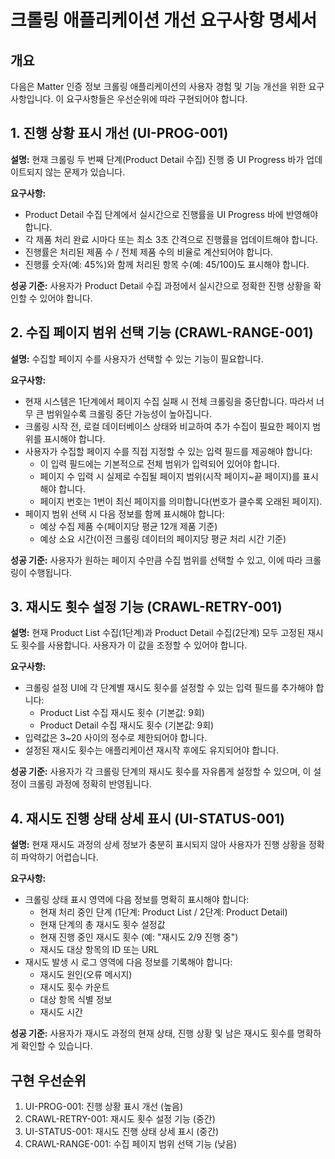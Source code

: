 # 크롤링 애플리케이션 개선 요구사항 명세서

## 개요
다음은 Matter 인증 정보 크롤링 애플리케이션의 사용자 경험 및 기능 개선을 위한 요구사항입니다. 이 요구사항들은 우선순위에 따라 구현되어야 합니다.

## 1. 진행 상황 표시 개선 (UI-PROG-001)
**설명:** 현재 크롤링 두 번째 단계(Product Detail 수집) 진행 중 UI Progress 바가 업데이트되지 않는 문제가 있습니다.

**요구사항:**
- Product Detail 수집 단계에서 실시간으로 진행률을 UI Progress 바에 반영해야 합니다.
- 각 제품 처리 완료 시마다 또는 최소 3초 간격으로 진행률을 업데이트해야 합니다.
- 진행률은 처리된 제품 수 / 전체 제품 수의 비율로 계산되어야 합니다.
- 진행률 숫자(예: 45%)와 함께 처리된 항목 수(예: 45/100)도 표시해야 합니다.

**성공 기준:** 사용자가 Product Detail 수집 과정에서 실시간으로 정확한 진행 상황을 확인할 수 있어야 합니다.

## 2. 수집 페이지 범위 선택 기능 (CRAWL-RANGE-001)
**설명:** 수집할 페이지 수를 사용자가 선택할 수 있는 기능이 필요합니다.

**요구사항:**
- 현재 시스템은 1단계에서 페이지 수집 실패 시 전체 크롤링을 중단합니다. 따라서 너무 큰 범위일수록 크롤링 중단 가능성이 높아집니다.
- 크롤링 시작 전, 로컬 데이터베이스 상태와 비교하여 추가 수집이 필요한 페이지 범위를 표시해야 합니다.
- 사용자가 수집할 페이지 수를 직접 지정할 수 있는 입력 필드를 제공해야 합니다:
  - 이 입력 필드에는 기본적으로 전체 범위가 입력되어 있어야 합니다.
  - 페이지 수 입력 시 실제로 수집될 페이지 범위(시작 페이지~끝 페이지)를 표시해야 합니다.
  - 페이지 번호는 1번이 최신 페이지를 의미합니다(번호가 클수록 오래된 페이지).
- 페이지 범위 선택 시 다음 정보를 함께 표시해야 합니다:
  - 예상 수집 제품 수(페이지당 평균 12개 제품 기준)
  - 예상 소요 시간(이전 크롤링 데이터의 페이지당 평균 처리 시간 기준)

**성공 기준:** 사용자가 원하는 페이지 수만큼 수집 범위를 선택할 수 있고, 이에 따라 크롤링이 수행됩니다.

## 3. 재시도 횟수 설정 기능 (CRAWL-RETRY-001)
**설명:** 현재 Product List 수집(1단계)과 Product Detail 수집(2단계) 모두 고정된 재시도 횟수를 사용합니다. 사용자가 이 값을 조정할 수 있어야 합니다.

**요구사항:**
- 크롤링 설정 UI에 각 단계별 재시도 횟수를 설정할 수 있는 입력 필드를 추가해야 합니다:
  - Product List 수집 재시도 횟수 (기본값: 9회)
  - Product Detail 수집 재시도 횟수 (기본값: 9회)
- 입력값은 3~20 사이의 정수로 제한되어야 합니다.
- 설정된 재시도 횟수는 애플리케이션 재시작 후에도 유지되어야 합니다.

**성공 기준:** 사용자가 각 크롤링 단계의 재시도 횟수를 자유롭게 설정할 수 있으며, 이 설정이 크롤링 과정에 정확히 반영됩니다.

## 4. 재시도 진행 상태 상세 표시 (UI-STATUS-001)
**설명:** 현재 재시도 과정의 상세 정보가 충분히 표시되지 않아 사용자가 진행 상황을 정확히 파악하기 어렵습니다.

**요구사항:**
- 크롤링 상태 표시 영역에 다음 정보를 명확히 표시해야 합니다:
  - 현재 처리 중인 단계 (1단계: Product List / 2단계: Product Detail)
  - 현재 단계의 총 재시도 횟수 설정값
  - 현재 진행 중인 재시도 횟수 (예: "재시도 2/9 진행 중")
  - 재시도 대상 항목의 ID 또는 URL
- 재시도 발생 시 로그 영역에 다음 정보를 기록해야 합니다:
  - 재시도 원인(오류 메시지)
  - 재시도 횟수 카운트
  - 대상 항목 식별 정보
  - 재시도 시간

**성공 기준:** 사용자가 재시도 과정의 현재 상태, 진행 상황 및 남은 재시도 횟수를 명확하게 확인할 수 있습니다.

## 구현 우선순위
1. UI-PROG-001: 진행 상황 표시 개선 (높음)
2. CRAWL-RETRY-001: 재시도 횟수 설정 기능 (중간)
3. UI-STATUS-001: 재시도 진행 상태 상세 표시 (중간)
4. CRAWL-RANGE-001: 수집 페이지 범위 선택 기능 (낮음)
